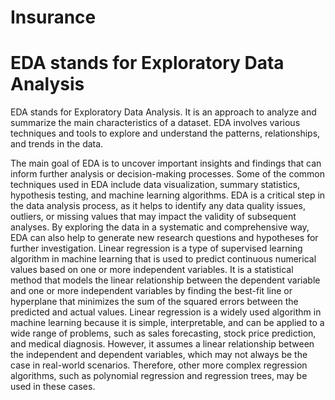 # Insurance
# EDA stands for Exploratory Data Analysis
EDA stands for Exploratory Data Analysis. It is an approach to analyze and summarize the main characteristics of a dataset. EDA involves various techniques and tools to explore and understand the patterns, relationships, and trends in the data.

The main goal of EDA is to uncover important insights and findings that can inform further analysis or decision-making processes. Some of the common techniques used in EDA include data visualization, summary statistics, hypothesis testing, and machine learning algorithms.
EDA is a critical step in the data analysis process, as it helps to identify any data quality issues, outliers, or missing values that may impact the validity of subsequent analyses. By exploring the data in a systematic and comprehensive way, EDA can also help to generate new research questions and hypotheses for further investigation.
Linear regression is a type of supervised learning algorithm in machine learning that is used to predict continuous numerical values based on one or more independent variables. It is a statistical method that models the linear relationship between the dependent variable and one or more independent variables by finding the best-fit line or hyperplane that minimizes the sum of the squared errors between the predicted and actual values.
Linear regression is a widely used algorithm in machine learning because it is simple, interpretable, and can be applied to a wide range of problems, such as sales forecasting, stock price prediction, and medical diagnosis. However, it assumes a linear relationship between the independent and dependent variables, which may not always be the case in real-world scenarios. Therefore, other more complex regression algorithms, such as polynomial regression and regression trees, may be used in these cases.
